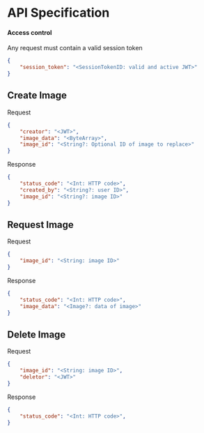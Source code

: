 # API Specification

#### Access control
Any request must contain a valid session token
```json
{
    "session_token": "<SessionTokenID: valid and active JWT>"
}
```

## Create Image

Request
```json
{
    "creator": "<JWT>",
    "image_data": "<ByteArray>",
    "image_id": "<String?: Optional ID of image to replace>"
}
```

Response
```json
{
    "status_code": "<Int: HTTP code>",
    "created_by": "<String?: user ID>",
    "image_id": "<String?: image ID>"
}
```

## Request Image

Request
```json
{
    "image_id": "<String: image ID>"
}
```

Response
```json
{
    "status_code": "<Int: HTTP code>",
    "image_data": "<Image?: data of image>"
}
```

## Delete Image

Request
```json
{
    "image_id": "<String: image ID>",
    "deletor": "<JWT>"
}
```

Response
```json
{
    "status_code": "<Int: HTTP code>",
}
```
